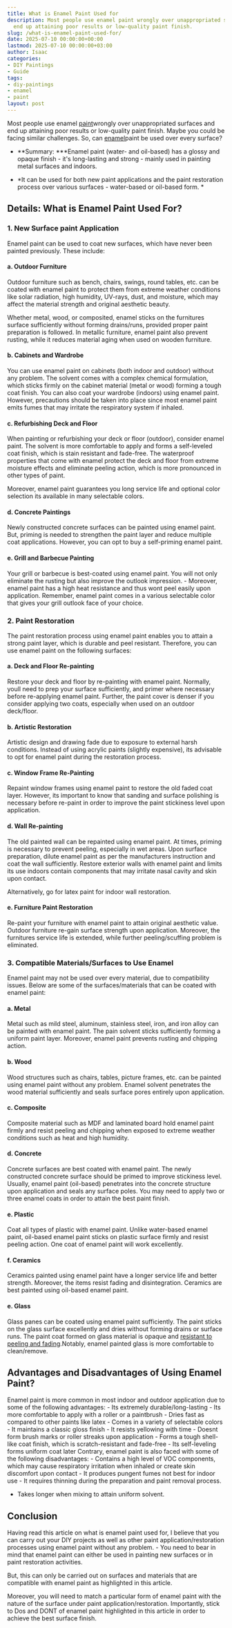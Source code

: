 ```yaml
---
title: What is Enamel Paint Used for
description: Most people use enamel paint wrongly over unappropriated surfaces and
  end up attaining poor results or low-quality paint finish.
slug: /what-is-enamel-paint-used-for/
date: 2025-07-10 00:00:00+00:00
lastmod: 2025-07-10 00:00:00+03:00
author: Isaac
categories:
- DIY Paintings
- Guide
tags:
- diy-paintings
- enamel
- paint
layout: post
---
```

Most people use enamel [paint](https://pestpolicy.com/airless-paint-sprayer-tips/)wrongly over unappropriated surfaces and end up attaining poor results or low-quality paint finish. Maybe you could be facing similar challenges. So, can [enamel](https://pestpolicy.com/how-to-thin-enamel-paint/)paint be used over every surface?

- **Summary: ***Enamel paint (water- and oil-based) has a glossy and opaque finish - it's long-lasting and strong - mainly used in painting metal surfaces and indoors.

* *It can be used for both new paint applications and the paint restoration process over various surfaces - water-based or oil-based form. *

##  Details: What is Enamel Paint Used For?

###  1. New Surface paint Application

Enamel paint can be used to coat new surfaces, which have never been painted previously. These include:

####  **a. Outdoor Furniture**

Outdoor furniture such as bench, chairs, swings, round tables, etc. can be coated with enamel paint to protect them from extreme weather conditions like solar radiation, high humidity, UV-rays, dust, and moisture, which may affect the material strength and original aesthetic beauty.

Whether metal, wood, or composited, enamel sticks on the furnitures surface sufficiently without forming drains/runs, provided proper paint preparation is followed. In metallic furniture, enamel paint also prevent rusting, while it reduces material aging when used on wooden furniture.

####  **b. Cabinets and Wardrobe**

You can use enamel paint on cabinets (both indoor and outdoor) without any problem. The solvent comes with a complex chemical formulation, which sticks firmly on the cabinet material (metal or wood) forming a tough coat finish. You can also coat your wardrobe (indoors) using enamel paint. However, precautions should be taken into place since most enamel paint emits fumes that may irritate the respiratory system if inhaled.

####  **c. Refurbishing Deck and Floor**

When painting or refurbishing your deck or floor (outdoor), consider enamel paint. The solvent is more comfortable to apply and forms a self-leveled coat finish, which is stain resistant and fade-free. The waterproof properties that come with enamel protect the deck and floor from extreme moisture effects and eliminate peeling action, which is more pronounced in other types of paint.

Moreover, enamel paint guarantees you long service life and optional color selection its available in many selectable colors.

####  **d. Concrete Paintings**

Newly constructed concrete surfaces can be painted using enamel paint. But, priming is needed to strengthen the paint layer and reduce multiple coat applications. However, you can opt to buy a self-priming enamel paint.

####  **e. Grill and Barbecue Painting**

Your grill or barbecue is best-coated using enamel paint. You will not only eliminate the rusting but also improve the outlook impression. - Moreover, enamel paint has a high heat resistance and thus wont peel easily upon application. Remember, enamel paint comes in a various selectable color that gives your grill outlook face of your choice.

###  2. Paint Restoration

The paint restoration process using enamel paint enables you to attain a strong paint layer, which is durable and peel resistant. Therefore, you can use enamel paint on the following surfaces:

####  **a. Deck and Floor Re-painting**

Restore your deck and floor by re-painting with enamel paint. Normally, youll need to prep your surface sufficiently, and primer where necessary before re-applying enamel paint. Further, the paint cover is denser if you consider applying two coats, especially when used on an outdoor deck/floor.

####  **b. Artistic Restoration**

Artistic design and drawing fade due to exposure to external harsh conditions. Instead of using acrylic paints (slightly expensive), its advisable to opt for enamel paint during the restoration process.

####  **c. Window Frame Re-Painting**

Repaint window frames using enamel paint to restore the old faded coat layer. However, its important to know that sanding and surface polishing is necessary before re-paint in order to improve the paint stickiness level upon application.

####  **d. Wall Re-painting**

The old painted wall can be repainted using enamel paint. At times, priming is necessary to prevent peeling, especially in wet areas. Upon surface preparation, dilute enamel paint as per the manufacturers instruction and coat the wall sufficiently. Restore exterior walls with enamel paint and limits its use indoors contain components that may irritate nasal cavity and skin upon contact.

Alternatively, go for latex paint for indoor wall restoration.

####  **e. Furniture Paint Restoration**

Re-paint your furniture with enamel paint to attain original aesthetic value. Outdoor furniture re-gain surface strength upon application. Moreover, the furnitures service life is extended, while further peeling/scuffing problem is eliminated.

###  3. Compatible Materials/Surfaces to Use Enamel

Enamel paint may not be used over every material, due to compatibility issues. Below are some of the surfaces/materials that can be coated with enamel paint:

####  **a. Metal**

Metal such as mild steel, aluminum, stainless steel, iron, and iron alloy can be painted with enamel paint. The pain solvent sticks sufficiently forming a uniform paint layer. Moreover, enamel paint prevents rusting and chipping action.

####  **b. Wood**

Wood structures such as chairs, tables, picture frames, etc. can be painted using enamel paint without any problem. Enamel solvent penetrates the wood material sufficiently and seals surface pores entirely upon application.

####  **c. Composite**

Composite material such as MDF and laminated board hold enamel paint firmly and resist peeling and chipping when exposed to extreme weather conditions such as heat and high humidity.

####  **d. Concrete**

Concrete surfaces are best coated with enamel paint. The newly constructed concrete surface should be primed to improve stickiness level. Usually, enamel paint (oil-based) penetrates into the concrete structure upon application and seals any surface poles. You may need to apply two or three enamel coats in order to attain the best paint finish.

####  **e. Plastic**

Coat all types of plastic with enamel paint. Unlike water-based enamel paint, oil-based enamel paint sticks on plastic surface firmly and resist peeling action. One coat of enamel paint will work excellently.

####  **f. Ceramics**

Ceramics painted using enamel paint have a longer service life and better strength. Moreover, the items resist fading and disintegration. Ceramics are best painted using oil-based enamel paint.

####  **e. Glass**

Glass panes can be coated using enamel paint sufficiently. The paint sticks on the glass surface excellently and dries without forming drains or surface runs. The paint coat formed on glass material is opaque and [resistant to peeling and fading](https://pestpolicy.com/mildew-resistant-paints/).Notably, enamel painted glass is more comfortable to clean/remove.

##  Advantages and Disadvantages of Using Enamel Paint?

Enamel paint is more common in most indoor and outdoor application due to some of the following advantages: - Its extremely durable/long-lasting - Its more comfortable to apply with a roller or a paintbrush - Dries fast as compared to other paints like latex - Comes in a variety of selectable colors - It maintains a classic gloss finish - It resists yellowing with time - Doesnt form brush marks or roller streaks upon application - Forms a tough shell-like coat finish, which is scratch-resistant and fade-free - Its self-leveling forms uniform coat later Contrary, enamel paint is also faced with some of the following disadvantages: - Contains a high level of VOC components, which may cause respiratory irritation when inhaled or create skin discomfort upon contact - It produces pungent fumes not best for indoor use - It requires thinning during the preparation and paint removal process.

- Takes longer when mixing to attain uniform solvent.

##  Conclusion

Having read this article on what is enamel paint used for, I believe that you can carry out your DIY projects as well as other paint application/restoration processes using enamel paint without any problem. - You need to bear in mind that enamel paint can either be used in painting new surfaces or in paint restoration activities.

But, this can only be carried out on surfaces and materials that are compatible with enamel paint as highlighted in this article.

Moreover, you will need to match a particular form of enamel paint with the nature of the surface under paint application/restoration. Importantly, stick to Dos and DONT of enamel paint highlighted in this article in order to achieve the best surface finish.